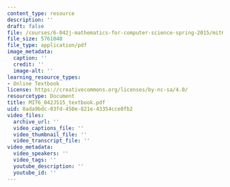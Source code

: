 ```yaml
---
content_type: resource
description: ''
draft: false
file: /courses/6-042j-mathematics-for-computer-science-spring-2015/mit6_042js15_textbook.pdf
file_size: 5761048
file_type: application/pdf
image_metadata:
  caption: ''
  credit: ''
  image-alt: ''
learning_resource_types:
- Online Textbook
license: https://creativecommons.org/licenses/by-nc-sa/4.0/
resourcetype: Document
title: MIT6_042JS15_textbook.pdf
uid: 8ada9bdc-03fd-450e-821e-43354cce0fb2
video_files:
  archive_url: ''
  video_captions_file: ''
  video_thumbnail_file: ''
  video_transcript_file: ''
video_metadata:
  video_speakers: ''
  video_tags: ''
  youtube_description: ''
  youtube_id: ''
---
```

